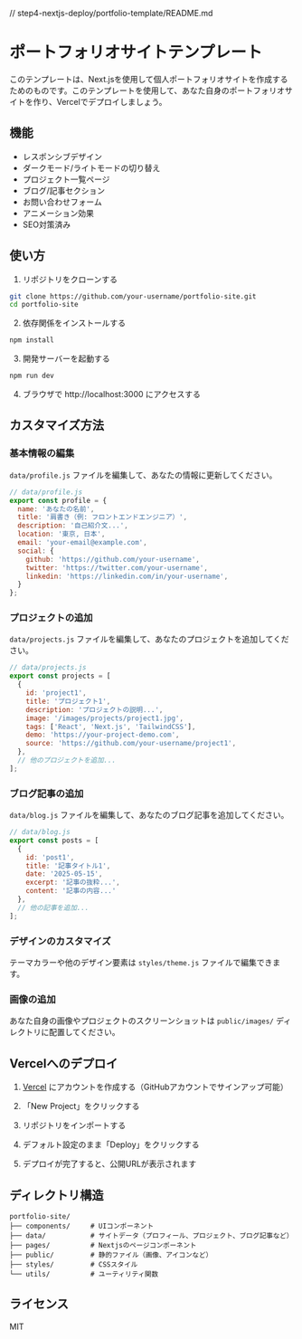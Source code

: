 // step4-nextjs-deploy/portfolio-template/README.md

# ポートフォリオサイトテンプレート

このテンプレートは、Next.jsを使用して個人ポートフォリオサイトを作成するためのものです。このテンプレートを使用して、あなた自身のポートフォリオサイトを作り、Vercelでデプロイしましょう。

## 機能

- レスポンシブデザイン
- ダークモード/ライトモードの切り替え
- プロジェクト一覧ページ
- ブログ/記事セクション
- お問い合わせフォーム
- アニメーション効果
- SEO対策済み

## 使い方

1. リポジトリをクローンする
```bash
git clone https://github.com/your-username/portfolio-site.git
cd portfolio-site
```

2. 依存関係をインストールする
```bash
npm install
```

3. 開発サーバーを起動する
```bash
npm run dev
```

4. ブラウザで http://localhost:3000 にアクセスする

## カスタマイズ方法

### 基本情報の編集

`data/profile.js` ファイルを編集して、あなたの情報に更新してください。

```js
// data/profile.js
export const profile = {
  name: 'あなたの名前',
  title: '肩書き（例: フロントエンドエンジニア）',
  description: '自己紹介文...',
  location: '東京, 日本',
  email: 'your-email@example.com',
  social: {
    github: 'https://github.com/your-username',
    twitter: 'https://twitter.com/your-username',
    linkedin: 'https://linkedin.com/in/your-username',
  }
};
```

### プロジェクトの追加

`data/projects.js` ファイルを編集して、あなたのプロジェクトを追加してください。

```js
// data/projects.js
export const projects = [
  {
    id: 'project1',
    title: 'プロジェクト1',
    description: 'プロジェクトの説明...',
    image: '/images/projects/project1.jpg',
    tags: ['React', 'Next.js', 'TailwindCSS'],
    demo: 'https://your-project-demo.com',
    source: 'https://github.com/your-username/project1',
  },
  // 他のプロジェクトを追加...
];
```

### ブログ記事の追加

`data/blog.js` ファイルを編集して、あなたのブログ記事を追加してください。

```js
// data/blog.js
export const posts = [
  {
    id: 'post1',
    title: '記事タイトル1',
    date: '2025-05-15',
    excerpt: '記事の抜粋...',
    content: '記事の内容...'
  },
  // 他の記事を追加...
];
```

### デザインのカスタマイズ

テーマカラーや他のデザイン要素は `styles/theme.js` ファイルで編集できます。

### 画像の追加

あなた自身の画像やプロジェクトのスクリーンショットは `public/images/` ディレクトリに配置してください。

## Vercelへのデプロイ

1. [Vercel](https://vercel.com) にアカウントを作成する（GitHubアカウントでサインアップ可能）

2. 「New Project」をクリックする

3. リポジトリをインポートする

4. デフォルト設定のまま「Deploy」をクリックする

5. デプロイが完了すると、公開URLが表示されます

## ディレクトリ構造

```
portfolio-site/
├── components/     # UIコンポーネント
├── data/           # サイトデータ（プロフィール、プロジェクト、ブログ記事など）
├── pages/          # Nextjsのページコンポーネント
├── public/         # 静的ファイル（画像、アイコンなど）
├── styles/         # CSSスタイル
└── utils/          # ユーティリティ関数
```

## ライセンス

MIT
